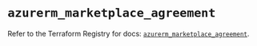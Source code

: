 # `azurerm_marketplace_agreement`

Refer to the Terraform Registry for docs: [`azurerm_marketplace_agreement`](https://registry.terraform.io/providers/hashicorp/azurerm/4.27.0/docs/resources/marketplace_agreement).
